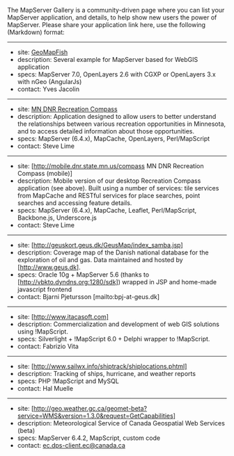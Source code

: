 The MapServer Gallery is a community-driven page where you can list your MapServer application, and details, to help show new users the power of MapServer.  Please share your application link here, use the following (Markdown) format:

----   
                                                                           
 * site: [GeoMapFish](http://www.geomapfish.org)
 * description: Several example for MapServer based for WebGIS application
 * specs: MapServer 7.0, OpenLayers 2.6 with CGXP or OpenLayers 3.x with nGeo (AngularJs)
 * contact: Yves Jacolin  
                   
----

 * site: [MN DNR Recreation Compass](http://www.dnr.state.mn.us/maps/compass.html)     
 * description: Application designed to allow users to better understand the relationships between various recreation opportunities in Minnesota, and to access detailed information about those opportunities.
 * specs: MapServer (6.4.x), MapCache, OpenLayers, Perl/MapScript
 * contact: Steve Lime  
                                                                
----              

 * site: [http://mobile.dnr.state.mn.us/compass MN DNR Recreation Compass (mobile)]       
 * description: Mobile version of our desktop Recreation Compass application (see above). Built using a number of services: tile services from MapCache and RESTful services for place searches, point searches and accessing feature details. 
 * specs: MapServer (6.4.x), MapCache, Leaflet, Perl/MapScript, Backbone.js, Underscore.js
 * contact: Steve Lime  
                                                                
----              
                                                      
 * site: [http://geuskort.geus.dk/GeusMap/index_samba.jsp]                              
 * description: Coverage map of the Danish national database for the exploration of oil and gas. Data maintained and hosted by [http://www.geus.dk].
 * specs: Oracle 10g + MapServer 5.6 (thanks to [http://vbkto.dyndns.org:1280/sdk]) wrapped in JSP and home-made javascript frontend
 * contact: Bjarni Pjetursson [mailto:bpj-at-geus.dk]  
                                                                         
----    
                                                                               
 * site: [http://www.itacasoft.com]                                                     
 * description: Commercialization and development of web GIS solutions using !MapScript.
 * specs: Silverlight + !MapScript 6.0 + Delphi wrapper to !MapScript.
 * contact: Fabrizio Vita

----

 * site: [http://www.sailwx.info/shiptrack/shiplocations.phtml]
 * description: Tracking of ships, hurricane, and weather reports
 * specs: PHP !MapScript and MySQL
 * contact: Hal Muelle

----    
 
 * site: [http://geo.weather.gc.ca/geomet-beta?service=WMS&version=1.3.0&request=GetCapabilities]
 * description: Meteorological Service of Canada Geospatial Web Services (beta)
 * specs: MapServer 6.4.2, MapScript, custom code
 * contact: ec.dps-client.ec@canada.ca

